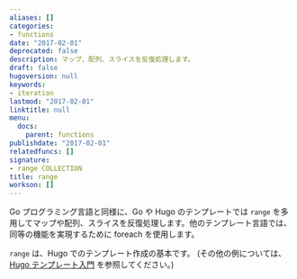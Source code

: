 ```yaml
---
aliases: []
categories:
- functions
date: "2017-02-01"
deprecated: false
description: マップ、配列、スライスを反復処理します。
draft: false
hugoversion: null
keywords:
- iteration
lastmod: "2017-02-01"
linktitle: null
menu:
  docs:
    parent: functions
publishdate: "2017-02-01"
relatedfuncs: []
signature:
- range COLLECTION
title: range
workson: []
---
```


Go プログラミング言語と同様に、Go や Hugo のテンプレートでは `range` を多用してマップや配列、スライスを反復処理します。他のテンプレート言語では、同等の機能を実現するために foreach を使用します。

`range` は、Hugo でのテンプレート作成の基本です。 (その他の例については、[Hugo テンプレート入門](/templates/introduction/) を参照してください。)
